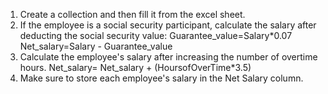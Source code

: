 1. Create a collection and then fill it from the excel sheet.
2. If the employee is a social security participant, calculate the salary after deducting the social security value:
  Guarantee_value=Salary*0.07
  Net_salary=Salary - Guarantee_value
3. Calculate the employee's salary after increasing the number of overtime hours.
  Net_salary= Net_salary + (HoursofOverTime*3.5)
4. Make sure to store each employee's salary in the Net Salary column.
